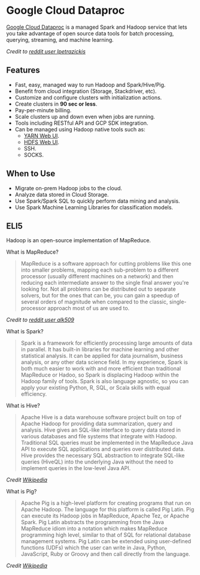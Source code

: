 # Google Cloud Dataproc

[Google Cloud Dataproc](https://cloud.google.com/dataproc/docs/concepts/overview) is a managed Spark and Hadoop service that lets you take advantage of open source data tools for batch processing, querying, streaming, and machine learning.

_Credit to [reddit user lpetrazickis](https://www.reddit.com/r/bigdata/comments/3ridkd/eli5_what_is_apache_spark_and_where_can_i_learn/)_

## Features

* Fast, easy, managed way to run Hadoop and Spark/Hive/Pig.
* Benefit from cloud integration (Storage, Stackdriver, etc).
* Customize and configure clusters with initialization actions.
* Create clusters in __90 sec or less__.
* Pay-per-minute billing.
* Scale clusters up and down even when jobs are running.
* Tools including RESTful API and GCP SDK integration.
* Can be managed using Hadoop native tools such as:
  * [YARN Web UI](http://hadooptutorial.info/yarn-web-ui/).
  * [HDFS Web UI](http://hadooptutorial.info/hdfs-web-ui/).
  * SSH.
  * SOCKS.

## When to Use

* Migrate on-prem Hadoop jobs to the cloud.
* Analyze data stored in Cloud Storage.
* Use Spark/Spark SQL to quickly perform data mining and analysis.
* Use Spark Machine Learning Libraries for classification models.

## ELI5

Hadoop is an open-source implementation of MapReduce.

What is MapReduce?

> MapReduce is a software approach for cutting problems like this one into smaller problems, mapping each sub-problem to a different processor (usually different machines on a network) and then reducing each intermediate answer to the single final answer you're looking for. Not all problems can be distributed out to separate solvers, but for the ones that can be, you can gain a speedup of several orders of magnitude when compared to the classic, single-processor approach most of us are used to.

_Credit to [reddit user alk509](https://www.reddit.com/r/explainlikeimfive/comments/jzalf/eli5_hadoop_and_mapreduce/)_

What is Spark?

> Spark is a framework for efficiently processing large amounts of data in parallel. It has built-in libraries for machine learning and other statistical analysis. It can be applied for data journalism, business analysis, or any other data science field.
> In my experience, Spark is both much easier to work with and more efficient than traditional MapReduce or Hadoo, so Spark is displacing Hadoop within the Hadoop family of tools. Spark is also language agnostic, so you can apply your existing Python, R, SQL, or Scala skills with equal efficiency.

What is Hive?

> Apache Hive is a data warehouse software project built on top of Apache Hadoop for providing data summarization, query and analysis. Hive gives an SQL-like interface to query data stored in various databases and file systems that integrate with Hadoop. Traditional SQL queries must be implemented in the MapReduce Java API to execute SQL applications and queries over distributed data. Hive provides the necessary SQL abstraction to integrate SQL-like queries (HiveQL) into the underlying Java without the need to implement queries in the low-level Java API.

_Credit [Wikipedia](https://en.wikipedia.org/wiki/Apache_Hive)_

What is Pig?

> Apache Pig is a high-level platform for creating programs that run on Apache Hadoop. The language for this platform is called Pig Latin. Pig can execute its Hadoop jobs in MapReduce, Apache Tez, or Apache Spark. Pig Latin abstracts the programming from the Java MapReduce idiom into a notation which makes MapReduce programming high level, similar to that of SQL for relational database management systems. Pig Latin can be extended using user-defined functions (UDFs) which the user can write in Java, Python, JavaScript, Ruby or Groovy and then call directly from the language.

_Credit [Wikipedia](https://en.wikipedia.org/wiki/Pig_(programming_tool))_
